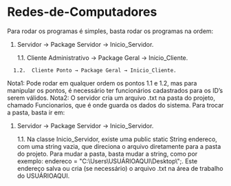 # Redes-de-Computadores

Para rodar os programas é simples, basta rodar os programas na ordem:

  1.	Servidor → Package Servidor → Inicio_Servidor.

    	1.1.	Cliente Administrativo → Package Geral → Inicio_Cliente.
    	
      1.2.  Cliente Ponto → Package Geral → Inicio_Cliente.
      
Nota1: Pode rodar em qualquer ordem os pontos 1.1 e 1.2, mas para manipular os pontos, é necessário ter funcionários cadastrados para os ID’s serem válidos.
Nota2: O servidor cria um arquivo .txt na pasta do projeto, chamado Funcionarios, que é onde guarda os dados do sistema. Para trocar a pasta, basta ir em:

  1.	Servidor → Package Servidor → Inicio_Servidor.
 
    	1.1.	Na classe Inicio_Servidor, existe uma public static String endereco, com uma string vazia, que direciona o arquivo diretamente para a pasta do projeto. Para mudar a pasta, basta mudar a string, como por exemplo: endereco = "C:\\Users\\USUÁRIOAQUI\\Desktop\\";. Este endereço salva ou cria (se necessário) o arquivo .txt na área de trabalho do USUÁRIOAQUI.
